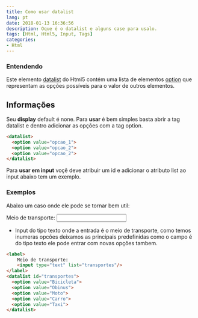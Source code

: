 ```yaml
---
title: Como usar datalist
lang: pt
date: 2018-01-13 16:36:56
description: Oque é o datalist e alguns case para usalo.
tags: [Html, Html5, Input, Tags]
categories:
- Html
---
```

### Entendendo
Este elemento [datalist](https://html.spec.whatwg.org/multipage/form-elements.html#the-datalist-element) do Html5 contém uma lista de elementos [option](https://html.spec.whatwg.org/multipage/form-elements.html#the-option-element) que representam as opções possíveis para o valor de outros elementos.



## Informações 
Seu **display** default é none.
Para **usar** é bem simples basta abrir a tag datalist e dentro adicionar as opções com a tag option.
```html
<datalist>
  <option value="opcao_1">
  <option value="opcao_2">
  <option value="opcao_2">
</datalist>
```
Para **usar em input** voçê deve atribuir um id e adicionar o atributo list ao input abaixo tem um exemplo. 

### Exemplos
Abaixo um caso onde ele pode se tornar bem util:

<label>
    Meio de transporte:
    <input type="text" list="transportes"/>
</label>
<datalist id="transportes">
  <option value="Bicicleta">
  <option value="Obinus">
  <option value="Moto">
  <option value="Carro">
  <option value="Taxi">
</datalist>

- Input do tipo texto onde a entrada é o meio de transporte, como temos inumeras opcões deixamos as principais predefinidas como o campo é do tipo texto ele pode entrar com novas opções tambem.
```html
<label>
    Meio de transporte:
    <input type="text" list="transportes"/>
</label>
<datalist id="transportes">
  <option value="Bicicleta">
  <option value="Obinus">
  <option value="Moto">
  <option value="Carro">
  <option value="Taxi">
</datalist>
```
